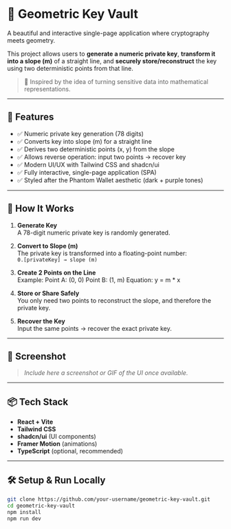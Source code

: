 
# 🔐 Geometric Key Vault

A beautiful and interactive single-page application where cryptography meets geometry.

This project allows users to **generate a numeric private key**, **transform it into a slope (m)** of a straight line, and **securely store/reconstruct** the key using two deterministic points from that line.

> 🔎 Inspired by the idea of turning sensitive data into mathematical representations.

---

## 🚀 Features

- ✅ Numeric private key generation (78 digits)
- ✅ Converts key into slope (m) for a straight line
- ✅ Derives two deterministic points (x, y) from the slope
- ✅ Allows reverse operation: input two points → recover key
- ✅ Modern UI/UX with Tailwind CSS and shadcn/ui
- ✅ Fully interactive, single-page application (SPA)
- ✅ Styled after the Phantom Wallet aesthetic (dark + purple tones)

---

## 🧠 How It Works

1. **Generate Key**  
   A 78-digit numeric private key is randomly generated.

2. **Convert to Slope (m)**  
   The private key is transformed into a floating-point number:  
   `0.[privateKey] → slope (m)`

3. **Create 2 Points on the Line**  
   Example:
Point A: (0, 0)
Point B: (1, m)
Equation: y = m * x


4. **Store or Share Safely**  
You only need two points to reconstruct the slope, and therefore the private key.

5. **Recover the Key**  
Input the same points → recover the exact private key.

---

## 📸 Screenshot

> *Include here a screenshot or GIF of the UI once available.*

---

## 📦 Tech Stack

- **React + Vite**
- **Tailwind CSS**
- **shadcn/ui** (UI components)
- **Framer Motion** (animations)
- **TypeScript** (optional, recommended)

---

## 🛠️ Setup & Run Locally

```bash
git clone https://github.com/your-username/geometric-key-vault.git
cd geometric-key-vault
npm install
npm run dev
